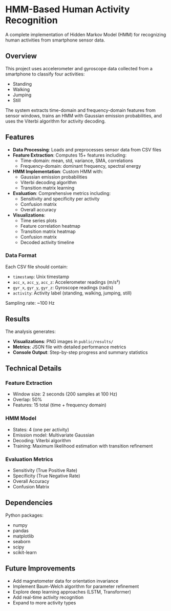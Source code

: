 # HMM-Based Human Activity Recognition

A complete implementation of Hidden Markov Model (HMM) for recognizing human activities from smartphone sensor data.

## Overview

This project uses accelerometer and gyroscope data collected from a smartphone to classify four activities:
- Standing
- Walking
- Jumping
- Still

The system extracts time-domain and frequency-domain features from sensor windows, trains an HMM with Gaussian emission probabilities, and uses the Viterbi algorithm for activity decoding.

## Features

- **Data Processing**: Loads and preprocesses sensor data from CSV files
- **Feature Extraction**: Computes 15+ features including:
  - Time-domain: mean, std, variance, SMA, correlations
  - Frequency-domain: dominant frequency, spectral energy
- **HMM Implementation**: Custom HMM with:
  - Gaussian emission probabilities
  - Viterbi decoding algorithm
  - Transition matrix learning
- **Evaluation**: Comprehensive metrics including:
  - Sensitivity and specificity per activity
  - Confusion matrix
  - Overall accuracy
- **Visualizations**: 
  - Time series plots
  - Feature correlation heatmap
  - Transition matrix heatmap
  - Confusion matrix
  - Decoded activity timeline




### Data Format

Each CSV file should contain:
- `timestamp`: Unix timestamp
- `acc_x`, `acc_y`, `acc_z`: Accelerometer readings (m/s²)
- `gyr_x`, `gyr_y`, `gyr_z`: Gyroscope readings (rad/s)
- `activity`: Activity label (standing, walking, jumping, still)

Sampling rate: ~100 Hz

## Results

The analysis generates:
- **Visualizations**: PNG images in `public/results/`
- **Metrics**: JSON file with detailed performance metrics
- **Console Output**: Step-by-step progress and summary statistics

## Technical Details

### Feature Extraction
- Window size: 2 seconds (200 samples at 100 Hz)
- Overlap: 50%
- Features: 15 total (time + frequency domain)

### HMM Model
- States: 4 (one per activity)
- Emission model: Multivariate Gaussian
- Decoding: Viterbi algorithm
- Training: Maximum likelihood estimation with transition refinement

### Evaluation Metrics
- Sensitivity (True Positive Rate)
- Specificity (True Negative Rate)
- Overall Accuracy
- Confusion Matrix

## Dependencies

Python packages:
- numpy
- pandas
- matplotlib
- seaborn
- scipy
- scikit-learn

## Future Improvements

- Add magnetometer data for orientation invariance
- Implement Baum-Welch algorithm for parameter refinement
- Explore deep learning approaches (LSTM, Transformer)
- Add real-time activity recognition
- Expand to more activity types
